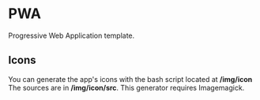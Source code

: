 # PWA
Progressive Web Application template.

## Icons
You can generate the app's icons with the bash script located at **/img/icon**
The sources are in **/img/icon/src**. This generator requires Imagemagick.
